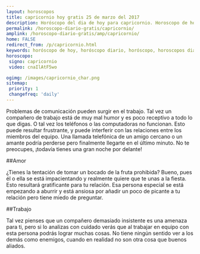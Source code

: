 ```yaml
---
layout: horoscopos
title: capricornio hoy gratis 25 de marzo del 2017 
description: Horóscopo del dia de hoy para capricornio. Horoscopo de hoy 25 de marzo del 2017. Las predicciones de amor, trabajo, vida personal gratis.
permalink: /horoscopo-diario-gratis/capricornio/
amplink: /horoscopo-diario-gratis/amp/capricornio/
home: FALSE
redirect_from: /p/capricornio.html
keywords: horóscopo de hoy, horóscopo diario, horóscopo, horoscopos diarios gratis del dia de hoy, horóscopo diario gratis,horóscopo 2017, horóscopo esperanza gracia, horoscopo capricornio hoy, horoscop, horóscopos gratis, horoscopo capricornio, horoscopo capricornio 2017, Tarot, Astrologia, Zodíaco, capricornio, horoscopo gratis
horoscopo:
 signo: capricornio
 video: cnaIlAtF5wo

ogimg: /images/capricornio_char.png
sitemap:
 priority: 1
 changefreq: 'daily'
---
```



Problemas de comunicación pueden surgir en el trabajo. Tal vez un compañero de trabajo está de muy mal humor y es poco receptivo a todo lo que digas. O tal vez los teléfonos o las computadoras no funcionan. Esto puede resultar frustrante, y puede interferir con las relaciones entre los miembros del equipo. Una llamada telefónica de un amigo cercano o un amante podría perderse pero finalmente llegarte en el último minuto. No te preocupes, ¡todavía tienes una gran noche por delante!

##Amor

¿Tienes la tentación de tomar un bocado de la fruta prohibida? Bueno, pues él o ella se está impacientando y realmente quiere que te unas a la fiesta. Esto resultará gratificante para tu relación. Esa persona especial se está empezando a aburrir y está ansiosa por añadir un poco de picante a tu relación pero tiene miedo de preguntar.

##Trabajo

Tal vez pienses que un compañero demasiado insistente es una amenaza para ti, pero si lo analizas con cuidado verás que al trabajar en equipo con esta persona podrás lograr muchas cosas. No tiene ningún sentido ver a los demás como enemigos, cuando en realidad no son otra cosa que buenos aliados.